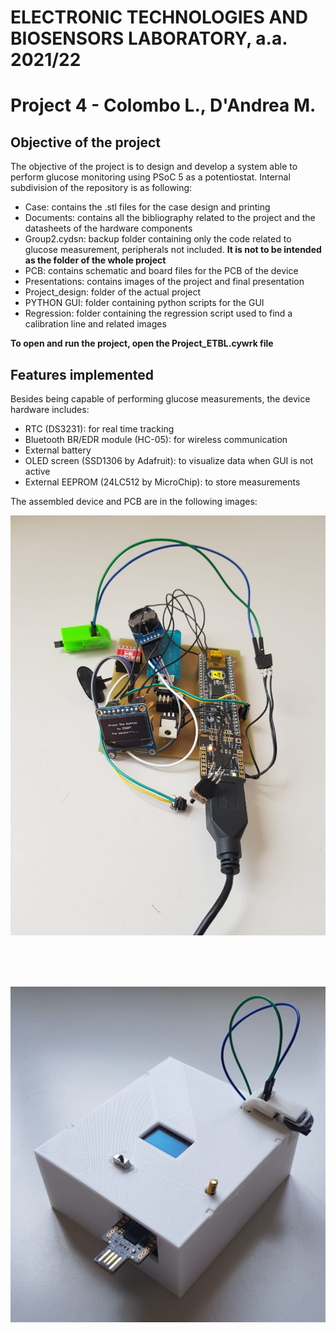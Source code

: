 # ELECTRONIC TECHNOLOGIES AND BIOSENSORS LABORATORY, a.a. 2021/22

# Project 4 - Colombo L., D'Andrea M.

## Objective of the project

The objective of the project is to design and develop a system able to perform glucose monitoring using PSoC 5 as a potentiostat. Internal subdivision of the repository is as following:

- Case: contains the .stl files for the case design and printing
- Documents: contains all the bibliography related to the project and the datasheets of the hardware components
- Group2.cydsn: backup folder containing only the code related to glucose measurement, peripherals not included. **It is not to be intended as the folder of the whole project**
- PCB: contains schematic and board files for the PCB of the device
- Presentations: contains images of the project and final presentation
- Project_design: folder of the actual project
- PYTHON GUI: folder containing python scripts for the GUI
- Regression: folder containing the regression script used to find a calibration line and related images

**To open and run the project, open the Project_ETBL.cywrk file**

## Features implemented

Besides being capable of performing glucose measurements, the device hardware includes:

- RTC (DS3231): for real time tracking
- Bluetooth BR/EDR module (HC-05): for wireless communication
- External battery
- OLED screen (SSD1306 by Adafruit): to visualize data when GUI is not active
- External EEPROM (24LC512 by MicroChip): to store measurements

The assembled device and PCB are in the following images:
<br>

<p align="center">
<img alt="PCB" src="https://github.com/ltebs-polimi/AY2122_II_Project-2/blob/master/Presentations/Immagini/WhatsApp%20Image%202022-06-29%20at%2013.21.22.jpeg" />
</p>
<br><br>

<br>

<p align="center">
<img alt="DEVICE" src="https://github.com/ltebs-polimi/AY2122_II_Project-2/blob/master/Presentations/Immagini/Case.png" />
</p>
<br><br>
